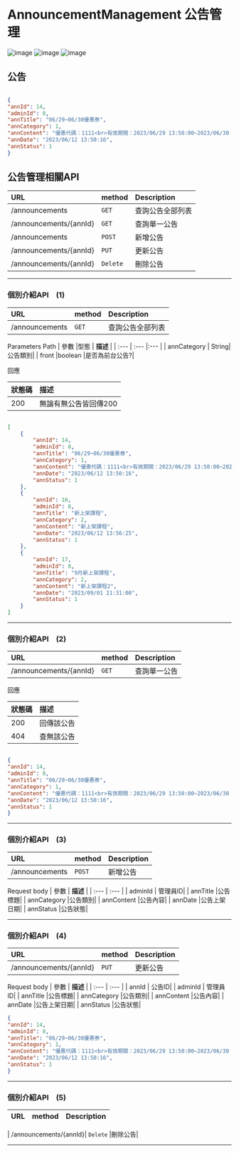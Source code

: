 # AnnouncementManagement 公告管理

![image](https://github.com/yifang0000/TeacherWanted/assets/132047011/35499286-ab84-406d-bc10-abe9a64796e2)
![image](https://github.com/yifang0000/TeacherWanted/assets/132047011/2c1b6ccd-f159-4b37-bb67-1c4a31c7cd92)
![image](https://github.com/yifang0000/TeacherWanted/assets/132047011/637a1ccc-f345-409e-b555-6efbde49cca7)


## 公告

```JSON

{
"annId": 14,
"adminId": 8,
"annTitle": "06/29~06/30優惠券",
"annCategory": 1,
"annContent": "優惠代碼：1111<br>有效期間：2023/06/29 13:50:00~2023/06/30 13:50:00<br>折扣金額：1111<br>11111111111111111111<br>1111",
"annDate": "2023/06/12 13:50:16",
"annStatus": 1
}

```




## 公告管理相關API
| URL | method | **Description** |
| :--- | :--- | :--- |
| /announcements | `GET` | 查詢公告全部列表 |
| /announcements/{annId} | `GET` |查詢單一公告|
| /announcements| `POST` |新增公告|
| /announcements/{annId}| `PUT` |更新公告|
| /announcements/{annId}| `Delete` |刪除公告|

----

### 個別介紹API　(1)
| URL | method | **Description** |
| :--- | :--- | :--- |
| /announcements | `GET` | 查詢公告全部列表 |

Parameters
Path
| 參數 |型態 | **描述** |
| :--- | :--- |:--- |
| annCategory | String|公告類別|
| front |boolean |是否為前台公告?|


回應  

| 狀態碼 |  **描述** |
| :--- | :--- |
| 200 | 無論有無公告皆回傳200|

```JSON

[
    {
        "annId": 14,
        "adminId": 8,
        "annTitle": "06/29~06/30優惠券",
        "annCategory": 1,
        "annContent": "優惠代碼：1111<br>有效期間：2023/06/29 13:50:00~2023/06/30 13:50:00<br>折扣金額：1111<br>11111111111111111111<br>1111",
        "annDate": "2023/06/12 13:50:16",
        "annStatus": 1
    },
    {
        "annId": 16,
        "adminId": 8,
        "annTitle": "新上架課程",
        "annCategory": 2,
        "annContent": "新上架課程",
        "annDate": "2023/06/12 13:56:25",
        "annStatus": 1
    },
    {
        "annId": 17,
        "adminId": 8,
        "annTitle": "9月新上架課程",
        "annCategory": 2,
        "annContent": "新上架課程2",
        "annDate": "2023/09/01 21:31:00",
        "annStatus": 1
    }
]


```
----

### 個別介紹API　(2)
| URL | method | **Description** |
| :--- | :--- | :--- |
| /announcements/{annId} | `GET` |查詢單一公告|

回應  

| 狀態碼 |  **描述** |
| :--- | :--- |
| 200 | 回傳該公告|
| 404 | 查無該公告|

```JSON

{
"annId": 14,
"adminId": 8,
"annTitle": "06/29~06/30優惠券",
"annCategory": 1,
"annContent": "優惠代碼：1111<br>有效期間：2023/06/29 13:50:00~2023/06/30 13:50:00<br>折扣金額：1111<br>11111111111111111111<br>1111",
"annDate": "2023/06/12 13:50:16",
"annStatus": 1
}


```

----

### 個別介紹API　(3)
| URL | method | **Description** |
| :--- | :--- | :--- |
| /announcements| `POST` |新增公告|


Request body
| 參數 |  **描述** |
| :--- | :--- |
| adminId | 管理員ID|
| annTitle |公告標題|
| annCategory |公告類別|
| annContent |公告內容|
| annDate |公告上架日期|
| annStatus |公告狀態|


----

### 個別介紹API　(4)
| URL | method | **Description** |
| :--- | :--- | :--- |
| /announcements/{annId}| `PUT` |更新公告|


Request body
| 參數 |  **描述** |
| :--- | :--- |
| annId | 公告ID|
| adminId | 管理員ID|
| annTitle |公告標題|
| annCategory |公告類別|
| annContent |公告內容|
| annDate |公告上架日期|
| annStatus |公告狀態|

```JSON
{
"annId": 14,
"adminId": 8,
"annTitle": "06/29~06/30優惠券",
"annCategory": 1,
"annContent": "優惠代碼：1111<br>有效期間：2023/06/29 13:50:00~2023/06/30 13:50:00<br>折扣金額：1111<br>11111111111111111111<br>1111",
"annDate": "2023/06/12 13:50:16",
"annStatus": 1
}
```

----

### 個別介紹API　(5)
| URL | method | **Description** |
| :--- | :--- | :---

| /announcements/{annId}| `Delete` |刪除公告|

----
